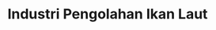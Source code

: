 ---
id: 29
title : Industri Pengolahan Ikan Laut
linkurl: https://drive.google.com/drive/folders/1k95mOu12logfWjoWymzlnOw8CPYCLqUO?usp=sharing
fitur : aspekpajak
createdTime : 31/07/2019
modifiedTime : 12/01/2020
topik: Versi Lengkap
---